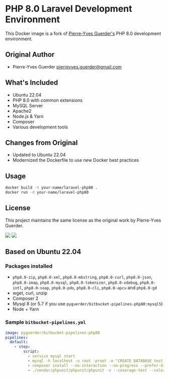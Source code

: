 # PHP 8.0 Laravel Development Environment

This Docker image is a fork of [Pierre-Yves Guerder's](https://github.com/pierreyves-guerder) PHP 8.0 development environment.

## Original Author
- Pierre-Yves Guerder <pierreyves.guerder@gmail.com>

## What's Included
- Ubuntu 22.04
- PHP 8.0 with common extensions
- MySQL Server
- Apache2
- Node.js & Yarn
- Composer
- Various development tools

## Changes from Original
- Updated to Ubuntu 22.04
- Modernized the Dockerfile to use new Docker best practices

## Usage
```bash
docker build -t your-name/laravel-php80 .
docker run -d your-name/laravel-php80
```

## License
This project maintains the same license as the original work by Pierre-Yves Guerder.

[![](https://images.microbadger.com/badges/version/pyguerder/bitbucket-pipelines-php80.svg)](https://microbadger.com/images/pyguerder/bitbucket-pipelines-php80 "Get your own version badge on microbadger.com") [![](https://images.microbadger.com/badges/image/pyguerder/bitbucket-pipelines-php80.svg)](https://microbadger.com/images/pyguerder/bitbucket-pipelines-php80 "Get your own image badge on microbadger.com")

## Based on Ubuntu 22.04

### Packages installed

- `php8.0-zip`, `php8.0-xml`, `php8.0-mbstring`, `php8.0-curl`, `php8.0-json`, `php8.0-imap`, `php8.0-mysql`, `php8.0-tokenizer`, `php8.0-xdebug`, `php8.0-intl`, `php8.0-soap`, `php8.0-pdo`, `php8.0-cli`, `php8.0-apcu` and `php8.0-gd`
- wget, curl, unzip
- Composer 2
- Mysql 8 (or 5.7 if you use `pyguerder/bitbucket-pipelines-php80:mysql5`)
- Node + Yarn

### Sample `bitbucket-pipelines.yml`

```YAML
image: pyguerder/bitbucket-pipelines-php80
pipelines:
  default:
    - step:
        script:
          - service mysql start
          - mysql -h localhost -u root -proot -e "CREATE DATABASE test;"
          - composer install --no-interaction --no-progress --prefer-dist
          - ./vendor/phpunit/phpunit/phpunit -v --coverage-text --colors=never --stderr
```
